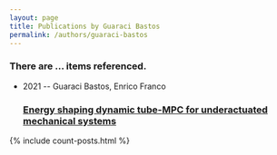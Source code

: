 ```yaml
---
layout: page
title: Publications by Guaraci Bastos
permalink: /authors/guaraci-bastos
---
```


<h3 id="number-posts">There are ... items referenced.</h3>
<ul class="post-list">
<li><span class='post-meta'>2021 -- Guaraci Bastos, Enrico Franco</span><h3><a class='post-link' href="{{ site.baseurl }}/energy-shaping-dynamic-tube-mpc-for-underactuated-mechanical-systems">Energy shaping dynamic tube-MPC for underactuated mechanical systems</a></h3></li>

</ul>
{% include count-posts.html %}
